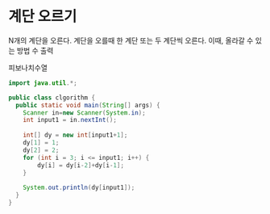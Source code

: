 # 계단 오르기

N개의 계단을 오른다. 계단을 오를때 한 계단 또는 두 계단씩 오른다.
이때, 올라갈 수 있는 방법 수 출력

피보나치수열
```java
import java.util.*;

public class clgorithm {
  public static void main(String[] args) {
    Scanner in=new Scanner(System.in);
    int input1 = in.nextInt();
    
    int[] dy = new int[input1+1];
    dy[1] = 1;
    dy[2] = 2;
    for (int i = 3; i <= input1; i++) {
    	dy[i] = dy[i-2]+dy[i-1];
    }
    
    System.out.println(dy[input1]);
  }
}
```

